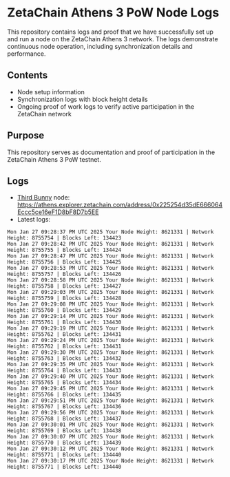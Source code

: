 # ZetaChain Athens 3 PoW Node Logs
This repository contains logs and proof that we have successfully set up and run a node on the ZetaChain Athens 3 network. The logs demonstrate continuous node operation, including synchronization details and performance.

## Contents
- Node setup information
- Synchronization logs with block height details
- Ongoing proof of work logs to verify active participation in the ZetaChain network

## Purpose
This repository serves as documentation and proof of participation in the ZetaChain Athens 3 PoW testnet.

## Logs

- [Third Bunny](https://thirdbunny.xyz/) node: https://athens.explorer.zetachain.com/address/0x225254d35dE666064Eccc5ce16eF1D8bF8D7b5EE
- Latest logs:
```
Mon Jan 27 09:28:37 PM UTC 2025 Your Node Height: 8621331 | Network Height: 8755754 | Blocks Left: 134423
Mon Jan 27 09:28:42 PM UTC 2025 Your Node Height: 8621331 | Network Height: 8755755 | Blocks Left: 134424
Mon Jan 27 09:28:47 PM UTC 2025 Your Node Height: 8621331 | Network Height: 8755756 | Blocks Left: 134425
Mon Jan 27 09:28:53 PM UTC 2025 Your Node Height: 8621331 | Network Height: 8755757 | Blocks Left: 134426
Mon Jan 27 09:28:58 PM UTC 2025 Your Node Height: 8621331 | Network Height: 8755758 | Blocks Left: 134427
Mon Jan 27 09:29:03 PM UTC 2025 Your Node Height: 8621331 | Network Height: 8755759 | Blocks Left: 134428
Mon Jan 27 09:29:08 PM UTC 2025 Your Node Height: 8621331 | Network Height: 8755760 | Blocks Left: 134429
Mon Jan 27 09:29:14 PM UTC 2025 Your Node Height: 8621331 | Network Height: 8755761 | Blocks Left: 134430
Mon Jan 27 09:29:19 PM UTC 2025 Your Node Height: 8621331 | Network Height: 8755762 | Blocks Left: 134431
Mon Jan 27 09:29:24 PM UTC 2025 Your Node Height: 8621331 | Network Height: 8755762 | Blocks Left: 134431
Mon Jan 27 09:29:30 PM UTC 2025 Your Node Height: 8621331 | Network Height: 8755763 | Blocks Left: 134432
Mon Jan 27 09:29:35 PM UTC 2025 Your Node Height: 8621331 | Network Height: 8755764 | Blocks Left: 134433
Mon Jan 27 09:29:40 PM UTC 2025 Your Node Height: 8621331 | Network Height: 8755765 | Blocks Left: 134434
Mon Jan 27 09:29:45 PM UTC 2025 Your Node Height: 8621331 | Network Height: 8755766 | Blocks Left: 134435
Mon Jan 27 09:29:51 PM UTC 2025 Your Node Height: 8621331 | Network Height: 8755767 | Blocks Left: 134436
Mon Jan 27 09:29:56 PM UTC 2025 Your Node Height: 8621331 | Network Height: 8755768 | Blocks Left: 134437
Mon Jan 27 09:30:01 PM UTC 2025 Your Node Height: 8621331 | Network Height: 8755769 | Blocks Left: 134438
Mon Jan 27 09:30:07 PM UTC 2025 Your Node Height: 8621331 | Network Height: 8755770 | Blocks Left: 134439
Mon Jan 27 09:30:12 PM UTC 2025 Your Node Height: 8621331 | Network Height: 8755771 | Blocks Left: 134440
Mon Jan 27 09:30:17 PM UTC 2025 Your Node Height: 8621331 | Network Height: 8755771 | Blocks Left: 134440
```
